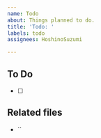 ```yaml
---
name: Todo
about: Things planned to do.
title: 'Todo: '
labels: todo
assignees: HoshinoSuzumi

---
```


## To Do

- [ ] 

## Related files

- ``
